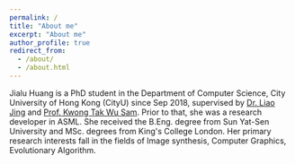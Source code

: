 ```yaml
---
permalink: /
title: "About me"
excerpt: "About me"
author_profile: true
redirect_from: 
  - /about/
  - /about.html
---
```


Jialu Huang is a PhD student in the Department of Computer Science, City University of Hong Kong (CityU) since Sep 2018, supervised by [Dr. Liao Jing](https://liaojing.github.io/html/index.html) and [Prof. Kwong Tak Wu Sam](http://www.cityu.edu.hk/stfprofile/cssamk.htm). Prior to that, she was a research developer in ASML. She received the B.Eng. degree from Sun Yat-Sen University and MSc. degrees from King's College London. Her primary research interests fall in the fields of Image synthesis, Computer Graphics, Evolutionary Algorithm.
